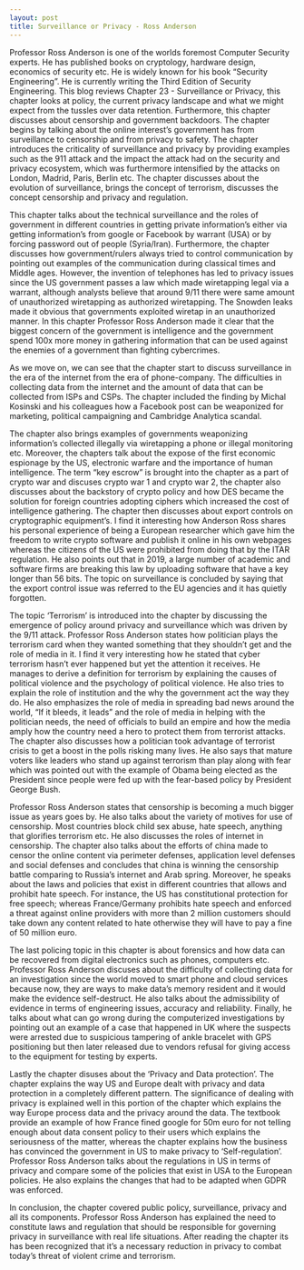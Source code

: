 ```yaml
---
layout: post
title: Surveillance or Privacy - Ross Anderson
---
```


Professor Ross Anderson is one of the worlds foremost Computer Security experts. He has published books on cryptology, hardware design, economics of security etc. He is widely known for his book “Security Engineering”. He is currently writing the Third Edition of Security Engineering. This blog reviews Chapter 23 - Surveillance or Privacy, this chapter looks at policy, the current privacy landscape and what we might expect from the tussles over data retention. Furthermore, this chapter discusses about censorship and government backdoors.
The chapter begins by talking about the online interest’s government has from surveillance to censorship and from privacy to safety. The chapter introduces the criticality of surveillance and privacy by providing examples such as the 911 attack and the impact the attack had on the security and privacy ecosystem, which was furthermore intensified by the attacks on London, Madrid, Paris, Berlin etc.  The chapter discusses about the evolution of surveillance, brings the concept of terrorism, discusses the concept censorship and privacy and regulation. 

 This chapter talks about the technical surveillance and the roles of government in different countries in getting private information’s either via getting information’s from google or Facebook by warrant (USA) or by forcing password out of people (Syria/Iran). Furthermore, the chapter discusses how government/rulers always tried to control communication by pointing out examples of the communication during classical times and Middle ages. However, the invention of telephones has led to privacy issues since the US government passes a law which made wiretapping legal via a warrant, although analysts believe that around 9/11 there were same amount of unauthorized wiretapping as authorized wiretapping. The Snowden leaks made it obvious that governments exploited wiretap in an unauthorized manner. In this chapter Professor Ross Anderson made it clear that the biggest concern of the government is intelligence and the government spend 100x more money in gathering information that can be used against the enemies of a government than fighting cybercrimes. 

As we move on, we can see that the chapter start to discuss surveillance in the era of the internet from the era of phone-company. The difficulties in collecting data from the internet and the amount of data that can be collected from ISPs and CSPs. The chapter included the finding by Michal Kosinski and his colleagues how a Facebook post can be weaponized for marketing, political campaigning and Cambridge Analytica scandal. 

The chapter also brings examples of governments weaponizing information’s collected illegally via wiretapping a phone or illegal monitoring etc. Moreover, the chapters talk about the expose of the first economic espionage by the US, electronic warfare and the importance of human intelligence. The term “key escrow” is brought into the chapter as a part of crypto war and discuses crypto war 1 and crypto war 2, the chapter also discusses about the backstory of crypto policy and how DES became the solution for foreign countries adopting ciphers which increased the cost of intelligence gathering. The chapter then discusses about export controls on cryptographic equipment’s. I find it interesting how Anderson Ross shares his personal experience of being a European researcher which gave him the freedom to write crypto software and publish it online in his own webpages whereas the citizens of the US were prohibited from doing that by the ITAR regulation. He also points out that in 2019, a large number of academic and software firms are breaking this law by uploading software that have a key longer than 56 bits. The topic on surveillance is concluded by saying that the export control issue was referred to the EU agencies and it has quietly forgotten.  

The topic ‘Terrorism’ is introduced into the chapter by discussing the emergence of policy around privacy and surveillance which was driven by the 9/11 attack. Professor Ross Anderson states how politician plays the terrorism card when they wanted something that they shouldn’t get and the role of media in it. I find it very interesting how he stated that cyber terrorism hasn’t ever happened but yet the attention it receives. He manages to derive a definition for terrorism by explaining the causes of political violence and the psychology of political violence.  He also tries to explain the role of institution and the why the government act the way they do. He also emphasizes the role of media in spreading bad news around the world, “If it bleeds, it leads” and the role of media in helping with the politician needs, the need of officials to build an empire and how the media amply how the country need a hero to protect them from terrorist attacks. The chapter also discusses how a politician took advantage of terrorist crisis to get a boost in the polls risking many lives. He also says that mature voters like leaders who stand up against terrorism than play along with fear which was pointed out with the example of Obama being elected as the President since people were fed up with the fear-based policy by President George Bush. 

 Professor Ross Anderson states that censorship is becoming a much bigger issue as years goes by. He also talks about the variety of motives for use of censorship. Most countries block child sex abuse, hate speech, anything that glorifies terrorism etc. He also discusses the roles of internet in censorship. The chapter also talks about the efforts of china made to censor the online content via perimeter defenses, application level defenses and social defenses and concludes that china is winning the censorship battle comparing to Russia’s internet and Arab spring. Moreover, he speaks about the laws and policies that exist in different countries that allows and prohibit hate speech. For instance, the US has constitutional protection for free speech; whereas France/Germany prohibits hate speech and enforced a threat against online providers with more than 2 million customers should take down any content related to hate otherwise they will have to pay a fine of 50 million euro. 

The last policing topic in this chapter is about forensics and how data can be recovered from digital electronics such as phones, computers etc. Professor Ross Anderson discuses about the difficulty of collecting data for an investigation since the world moved to smart phone and cloud services because now, they are ways to make data’s memory resident and it would make the evidence self-destruct. He also talks about the admissibility of evidence in terms of engineering issues, accuracy and reliability. Finally, he talks about what can go wrong during the computerized investigations by pointing out an example of a case that happened in UK where the suspects were arrested due to suspicious tampering of ankle bracelet with GPS positioning but then later released due to vendors refusal for giving access to the equipment for testing by experts.    


Lastly the chapter disuses about the ‘Privacy and Data protection’. The chapter explains the way US and Europe dealt with privacy and data protection in a completely different pattern. The significance of dealing with privacy is explained well in this portion of the chapter which explains the way Europe process data and the privacy around the data. The textbook provide an example of how France fined google for 50m euro for not telling enough about data consent policy to their users which explains the seriousness of the matter, whereas the chapter explains how the business has convinced the government in US to make privacy to ‘Self-regulation’. Professor Ross Anderson talks about the regulations in US in terms of privacy and compare some of the policies that exist in USA to the European policies. He also explains the changes that had to be adapted when GDPR was enforced. 


In conclusion, the chapter covered public policy, surveillance, privacy and all its components.  Professor Ross Anderson has explained the need to constitute laws and regulation that should be responsible for governing privacy in surveillance with real life situations. After reading the chapter its has been recognized that it’s a necessary reduction in privacy to combat today’s threat of violent crime and terrorism.
